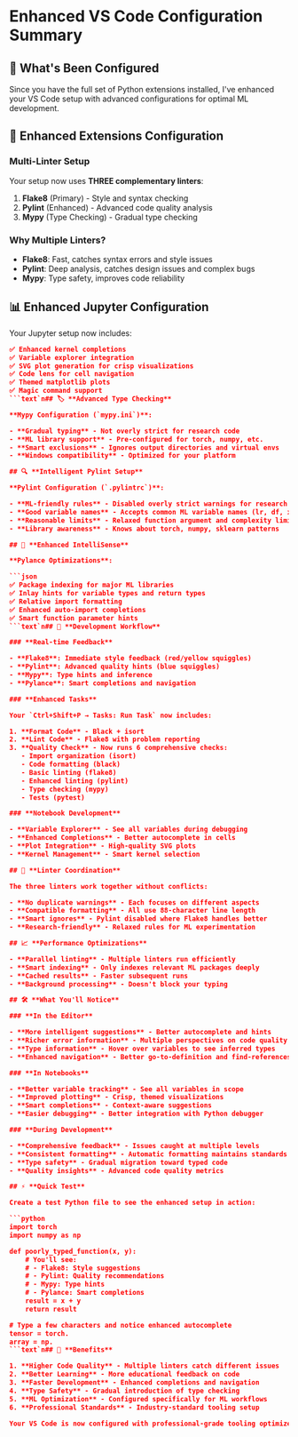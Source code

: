 # Enhanced VS Code Configuration Summary

## 🎉 **What's Been Configured**

Since you have the full set of Python extensions installed, I've enhanced your VS Code setup with advanced
configurations for optimal ML development.

## 🔧 **Enhanced Extensions Configuration**

### **Multi-Linter Setup**

Your setup now uses **THREE complementary linters**:

1. **Flake8** (Primary) - Style and syntax checking
2. **Pylint** (Enhanced) - Advanced code quality analysis  
3. **Mypy** (Type Checking) - Gradual type checking

### **Why Multiple Linters?**

- **Flake8**: Fast, catches syntax errors and style issues
- **Pylint**: Deep analysis, catches design issues and complex bugs
- **Mypy**: Type safety, improves code reliability

## 📊 **Enhanced Jupyter Configuration**

Your Jupyter setup now includes:

```json
✅ Enhanced kernel completions
✅ Variable explorer integration  
✅ SVG plot generation for crisp visualizations
✅ Code lens for cell navigation
✅ Themed matplotlib plots
✅ Magic command support
```text`n## 🏷️ **Advanced Type Checking**

**Mypy Configuration (`mypy.ini`)**:

- **Gradual typing** - Not overly strict for research code
- **ML library support** - Pre-configured for torch, numpy, etc.
- **Smart exclusions** - Ignores output directories and virtual envs
- **Windows compatibility** - Optimized for your platform

## 🔍 **Intelligent Pylint Setup**

**Pylint Configuration (`.pylintrc`)**:

- **ML-friendly rules** - Disabled overly strict warnings for research code
- **Good variable names** - Accepts common ML variable names (lr, df, x, y, etc.)
- **Reasonable limits** - Relaxed function argument and complexity limits
- **Library awareness** - Knows about torch, numpy, sklearn patterns

## 🚀 **Enhanced IntelliSense**

**Pylance Optimizations**:

```json
✅ Package indexing for major ML libraries
✅ Inlay hints for variable types and return types
✅ Relative import formatting
✅ Enhanced auto-import completions
✅ Smart function parameter hints
```text`n## 🎯 **Development Workflow**

### **Real-time Feedback**

- **Flake8**: Immediate style feedback (red/yellow squiggles)
- **Pylint**: Advanced quality hints (blue squiggles)
- **Mypy**: Type hints and inference
- **Pylance**: Smart completions and navigation

### **Enhanced Tasks**

Your `Ctrl+Shift+P → Tasks: Run Task` now includes:

1. **Format Code** - Black + isort
2. **Lint Code** - Flake8 with problem reporting
3. **Quality Check** - Now runs 6 comprehensive checks:
   - Import organization (isort)
   - Code formatting (black)
   - Basic linting (flake8)
   - Enhanced linting (pylint)
   - Type checking (mypy)
   - Tests (pytest)

### **Notebook Development**

- **Variable Explorer** - See all variables during debugging
- **Enhanced Completions** - Better autocomplete in cells
- **Plot Integration** - High-quality SVG plots
- **Kernel Management** - Smart kernel selection

## 🔄 **Linter Coordination**

The three linters work together without conflicts:

- **No duplicate warnings** - Each focuses on different aspects
- **Compatible formatting** - All use 88-character line length
- **Smart ignores** - Pylint disabled where Flake8 handles better
- **Research-friendly** - Relaxed rules for ML experimentation

## 📈 **Performance Optimizations**

- **Parallel linting** - Multiple linters run efficiently
- **Smart indexing** - Only indexes relevant ML packages deeply
- **Cached results** - Faster subsequent runs
- **Background processing** - Doesn't block your typing

## 🛠️ **What You'll Notice**

### **In the Editor**

- **More intelligent suggestions** - Better autocomplete and hints
- **Richer error information** - Multiple perspectives on code quality
- **Type information** - Hover over variables to see inferred types
- **Enhanced navigation** - Better go-to-definition and find-references

### **In Notebooks**

- **Better variable tracking** - See all variables in scope
- **Improved plotting** - Crisp, themed visualizations
- **Smart completions** - Context-aware suggestions
- **Easier debugging** - Better integration with Python debugger

### **During Development**

- **Comprehensive feedback** - Issues caught at multiple levels
- **Consistent formatting** - Automatic formatting maintains standards
- **Type safety** - Gradual migration toward typed code
- **Quality insights** - Advanced code quality metrics

## ⚡ **Quick Test**

Create a test Python file to see the enhanced setup in action:

```python
import torch
import numpy as np

def poorly_typed_function(x, y):
    # You'll see:
    # - Flake8: Style suggestions
    # - Pylint: Quality recommendations  
    # - Mypy: Type hints
    # - Pylance: Smart completions
    result = x + y
    return result

# Type a few characters and notice enhanced autocomplete
tensor = torch.
array = np.
```text`n## 🎉 **Benefits**

1. **Higher Code Quality** - Multiple linters catch different issues
2. **Better Learning** - More educational feedback on code
3. **Faster Development** - Enhanced completions and navigation
4. **Type Safety** - Gradual introduction of type checking
5. **ML Optimization** - Configured specifically for ML workflows
6. **Professional Standards** - Industry-standard tooling setup

Your VS Code is now configured with professional-grade tooling optimized for ML development! 🚀